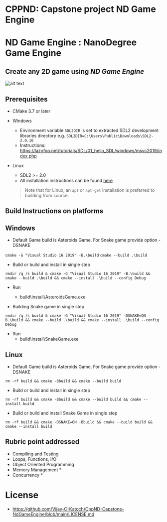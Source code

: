 # CPPND: Capstone project ND Game Engine
  
# ND Game Engine : NanoDegree Game Engine  

## Create any 2D game using *ND Game Engine*

![alt text](https://github.com/Vijay-C-Katoch/CppND-Capstone-NdGameEngine/blob/main/doc/NdGameEngine.png)

Prerequisites
--------------
* CMake 3.7 or later
* Windows
  * Environment variable `SDL2DIR` is set to extracted SDL2 development libraries directory e.g.
    `SDL2DIR=C:\Users\Public\Downloads\SDL2-2.0.16` 
  * Instructions: https://lazyfoo.net/tutorials/SDL/01_hello_SDL/windows/msvc2019/index.php
  
* Linux
  * SDL2 >= 2.0
  * All installation instructions can be found [here](https://wiki.libsdl.org/Installation)
  >Note that for Linux, an `apt` or `apt-get` installation is preferred to building from source. 


## Build Instructions on platforms
Windows 
--------------
* Default Game build is Asteroids Game. For Snake game provide option -DSNAKE

`cmake -G "Visual Studio 16 2019" -B.\build`
`cmake --build .\build`

* Build or build and install in single step
```
rmdir /q /s build & cmake -G "Visual Studio 16 2019" -B.\build && cmake --build .\build && cmake --install .\build --config Debug
```
* Run
  * build\install\AsteroidsGame.exe

 
* Building Snake game in  single step 
```
rmdir /q /s build & cmake -G "Visual Studio 16 2019" -DSNAKE=ON -B.\build && cmake --build .\build && cmake --install .\build --config Debug
```
* Run
  * build\install\SnakeGame.exe

Linux
--------------
* Default Game build is Asteroids Game. For Snake game provide option -DSNAKE

`rm -rf build && cmake -Bbuild && cmake --build build`

* Build or build and install in single step
```
rm -rf build && cmake -Bbuild && cmake --build build && cmake --install build
```

* Build or build and install Snake Game in single step
```
rm -rf build && cmake -DSNAKE=ON -Bbuild && cmake --build build && cmake --install build
```


## Rubric point addressed
* Compiling and Testing
* Loops, Functions, I/O
* Object Oriented Programming
* Memory Management
  *
* Concurrency
  *
  

# License
* https://github.com/Vijay-C-Katoch/CppND-Capstone-NdGameEngine/blob/main/LICENSE.md


